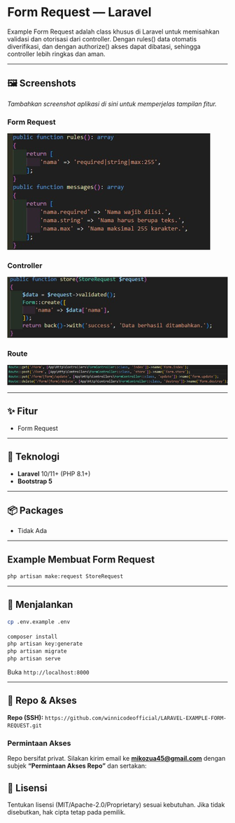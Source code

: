 # Form Request — Laravel

Example Form Request adalah class khusus di Laravel untuk memisahkan validasi dan otorisasi dari controller. Dengan rules() data otomatis diverifikasi, dan dengan authorize() akses dapat dibatasi, sehingga controller lebih ringkas dan aman.

---

## 🖼 Screenshots

_Tambahkan screenshot aplikasi di sini untuk memperjelas tampilan fitur._

### Form Request

![Tampilan Halaman Request](screenshot/1.jpg)

### Controller

![Tampilan Halaman Controller](screenshot/2.jpg)

### Route

![Tampilan Halaman Route](screenshot/3.jpg)

---

## ✨ Fitur

-   Form Request

---

## 🧰 Teknologi

-   **Laravel** 10/11+ (PHP 8.1+)
-   **Bootstrap 5**

---

## 📦 Packages

-   Tidak Ada

---

## Example Membuat Form Request

```bash
php artisan make:request StoreRequest
```

---

## 🚀 Menjalankan

```bash
cp .env.example .env

composer install
php artisan key:generate
php artisan migrate
php artisan serve
```

Buka `http://localhost:8000`

---

## 🤝 Repo & Akses

**Repo (SSH):**
`https://github.com/winnicodeofficial/LARAVEL-EXAMPLE-FORM-REQUEST.git`

### Permintaan Akses

Repo bersifat privat. Silakan kirim email ke **[mikozua45@gmail.com](mailto:mikozua45@gmail.com)** dengan subjek **“Permintaan Akses Repo”** dan sertakan:

## 📄 Lisensi

Tentukan lisensi (MIT/Apache-2.0/Proprietary) sesuai kebutuhan. Jika tidak disebutkan, hak cipta tetap pada pemilik.
